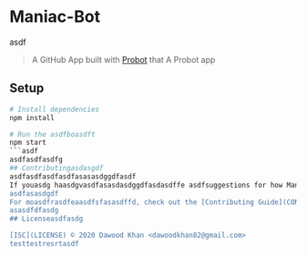# Maniac-Bot
asdf
> A GitHub App built with [Probot](https://github.com/probot/probot) that A Probot app

## Setup

```sh
# Install dependencies
npm install

# Run the asdfboasdft
npm start
```asdf
asdfasdfasdfg
## Contributingasdasgdf
asdfasdfasdfasdfasasasdggdfasdf
If youasdg haasdgvasdfasasdasdggdfasdasdffe asdfsuggestions for how Maniac-Bot could be improved, or want to report a bug, open an issue! We'd love all asasdfdfasasdfdfasdgand any contribuasdftionsasdf.
asdfasasdgdf
For moasdfrasdfeaasdfsfasasdffd, check out the [Contributing Guide](CONTRIBUTING.md).
asasdfdfasdg
## Licenseasdfasdg

[ISC](LICENSE) © 2020 Dawood Khan <dawoodkhan82@gmail.com>
testtestresrtasdf

